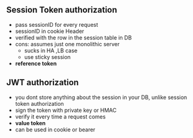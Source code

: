 ## Session Token authorization

- pass sessionID for every request
- sessionID in cookie Header
- verified with the row in the session table in DB
- cons: assumes just one monolithic server
  - sucks in HA ,LB case
  - use sticky session
- **reference token**

## JWT authorization

- you dont store anything about the session in your DB, unlike session token authorization
- sign the token with private key or HMAC
- verify it every time a request comes
- **value token**
- can be used in cookie or bearer
